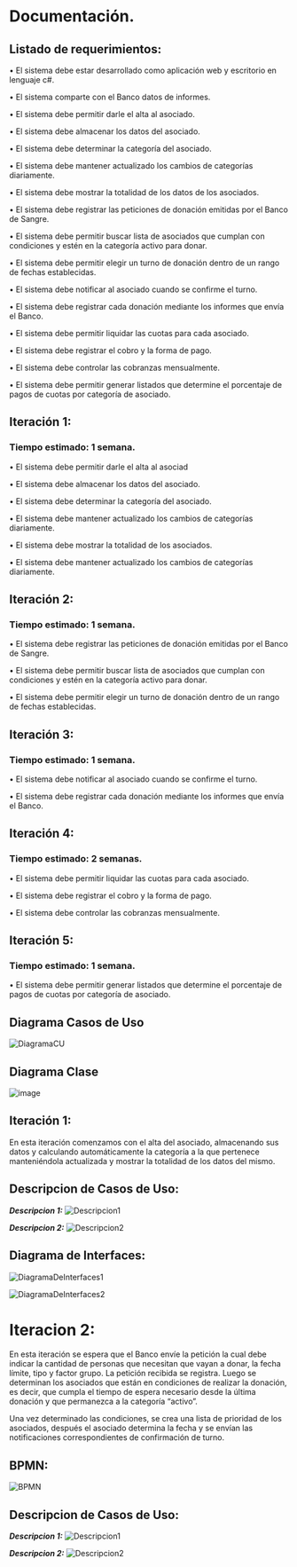 
# Documentación.


## Listado de requerimientos:
•	El sistema debe estar desarrollado como aplicación web y escritorio en lenguaje c#.

•	El sistema comparte con el Banco datos de informes.

•	El sistema debe permitir darle el alta al asociado.

•	El sistema debe almacenar los datos del asociado.

•	El sistema debe determinar la categoría del asociado.

•	El sistema debe mantener actualizado los cambios de categorías diariamente.

•	El sistema debe mostrar la totalidad de los datos de los asociados.

•	El sistema debe registrar las peticiones de donación emitidas por el Banco de Sangre.

•	El sistema debe permitir buscar lista de asociados que cumplan con condiciones y estén en la categoría activo para donar.

•	El sistema debe permitir elegir un turno de donación dentro de un rango de fechas establecidas.

•	El sistema debe notificar al asociado cuando se confirme el turno.

•	El sistema debe registrar cada donación mediante los informes que envía el Banco. 

•	El sistema debe permitir liquidar las cuotas para cada asociado. 

•	El sistema debe registrar el cobro y la forma de pago. 

•	El sistema debe controlar las cobranzas mensualmente. 

•	El sistema debe permitir generar listados que determine el porcentaje de pagos de cuotas por categoría de asociado.




## Iteración 1:
### Tiempo estimado: 1 semana.
•	El sistema debe permitir darle el alta al asociad

•	El sistema debe almacenar los datos del asociado.

•	El sistema debe determinar la categoría del asociado.

•	El sistema debe mantener actualizado los cambios de categorías diariamente.

•	El sistema debe mostrar la totalidad de los asociados.

•	El sistema debe mantener actualizado los cambios de categorías diariamente.

## Iteración 2:
### Tiempo estimado: 1 semana.

•	El sistema debe registrar las peticiones de donación emitidas por el Banco de Sangre.

•	El sistema debe permitir buscar lista de asociados que cumplan con condiciones y estén en la categoría activo para donar.

•	El sistema debe permitir elegir un turno de donación dentro de un rango de fechas establecidas.
## Iteración 3:
### Tiempo estimado: 1 semana.
•	El sistema debe notificar al asociado cuando se confirme el turno.

•	El sistema debe registrar cada donación mediante los informes que envía el Banco. 
## Iteración 4:
### Tiempo estimado: 2 semanas.
•	El sistema debe permitir liquidar las cuotas para cada asociado. 

•	El sistema debe registrar el cobro y la forma de pago. 

•	El sistema debe controlar las cobranzas mensualmente. 
## Iteración 5:
### Tiempo estimado: 1 semana.
•	El sistema debe permitir generar listados que determine el porcentaje de pagos de cuotas por categoría de asociado.

## Diagrama Casos de Uso

![DiagramaCU](https://user-images.githubusercontent.com/99101418/166554689-7c3f95e8-1dce-4c0c-b2df-a77538a64444.png)


## Diagrama Clase

![image](https://user-images.githubusercontent.com/102813997/167223362-bf5d2c1b-b587-441d-b1a9-13fda754dee9.png)



## Iteración 1:
En esta iteración comenzamos con el alta del asociado, almacenando sus datos y calculando automáticamente la categoría a la que pertenece manteniéndola actualizada y mostrar la totalidad de los datos del mismo.

## Descripcion de Casos de Uso:
 ***Descripcion 1:***
![Descripcion1](https://user-images.githubusercontent.com/99101418/166555559-ed58341e-22f9-4144-baff-24f57bd60299.png)

***Descripcion 2:***
![Descripcion2](https://user-images.githubusercontent.com/99101418/166555594-18d45b3c-48b7-416f-ad82-6c7c4cf69c39.png)

## Diagrama de Interfaces:
![DiagramaDeInterfaces1](https://user-images.githubusercontent.com/99101418/166555703-13a1c887-15ef-44b5-9959-d5e6907c9861.png)

![DiagramaDeInterfaces2](https://user-images.githubusercontent.com/99101418/166555714-108c15db-3021-46aa-8689-cab120fd5b21.png)

# Iteracion 2:
En esta iteración se espera que el Banco envíe la petición la cual debe indicar la cantidad de personas que necesitan que vayan a donar, la fecha límite, tipo y factor grupo. La petición recibida se registra. Luego se determinan los asociados que están en condiciones de realizar la donación, es decir, que cumpla el tiempo de espera necesario desde la última donación y que permanezca a la categoría “activo”. 
 
 Una vez determinado las condiciones, se crea una lista de prioridad de los asociados, después el asociado determina la fecha y se envían las notificaciones correspondientes de confirmación de turno.

## BPMN:

![BPMN](https://user-images.githubusercontent.com/99101418/166556097-c2bb90d8-8590-4e77-ba44-a0f003225e8f.png)

## Descripcion de Casos de Uso:
***Descripcion 1:***
![Descripcion1](https://user-images.githubusercontent.com/99101418/166558962-7c7ba19e-e115-4be1-86da-a2e2945e0b44.png)

***Descripcion 2:***
![Descripcion2](https://user-images.githubusercontent.com/99101418/166556171-9ec6c6fe-c9a4-4ef5-9a76-45da617ffd3e.png)

